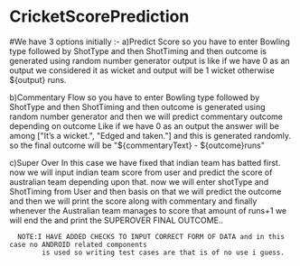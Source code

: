 # CricketScorePrediction
#We have 3 options initially :-
  a)Predict Score
      so you have to enter Bowling type followed by ShotType and then ShotTiming
      and then outcome is generated using random number generator 
      output is like if we have 0 as an output we considered it as wicket and output will be 1 wicket otherwise ${output} runs.
      
  b)Commentary Flow
      so you have to enter Bowling type followed by ShotType and then ShotTiming
      and then outcome is generated using random number generator 
      and then we will predict commentary outcome depending on outcome 
      Like if we have 0 as an output the answer will be among ["It’s a wicket.", "Edged and taken."] and this is generated randomly.
      so the final outcome will be "${commentaryText} - ${outcome}runs"
      
  c)Super Over
      In this case we have fixed that indian team has batted first.
      now we will input indian team score from user and predict the score of australian team depending upon that.
      now we will enter shotType and ShotTiming from User and then basis on that we will predict the outcome and
      then we will print the score along with commentary
      and finally whenever the Australian team manages to score that amount of runs+1 we will end the and print the SUPEROVER FINAL OUTCOME..
      
      
      NOTE:I HAVE ADDED CHECKS TO INPUT CORRECT FORM OF DATA and in this case no ANDROID related components 
            is used so writing test cases are that is of no use i guess.
        
